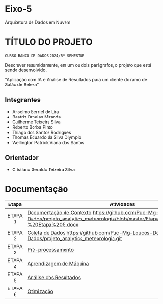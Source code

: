 # Eixo-5
Arquitetura de Dados em Nuvem

# TÍTULO DO PROJETO
`CURSO BANCO DE DADOS`
`2024/5º SEMESTRE`

Descrever resumidamente, em um ou dois parágrafos, o projeto que está sendo desenvolvido.

"Aplicação com IA e Análise de Resultados para um cliente do ramo de Salão de Beleza"

## Integrantes
* Anselmo Berriel de Lira
* Beatriz Ornelas Miranda
* Guilherme Teixeira Silva
* Roberto Borba Pinto
* Thiago dos Santos Rodrigues
* Thomas Eduardo da Silva Olympio
* Wellington Patrick Viana dos Santos

## Orientador
* Cristiano Geraldo Teixeira Silva

# Documentação

| Etapa         | Atividades |
|  :----:   | ----------- |
| ETAPA 1        |[Documentação de Contexto](projeto/inicio_do_projeto.md) https://github.com/Puc-Mg-Loucos-Dos-Dados/projeto_analytics_meteorologia/blob/master/Etapa%205/Grupo%204%20-%20Etapa%205.docx |
| ETAPA 2        |[Coleta de Dados](projeto/coleta_dados.md) https://github.com/Puc-Mg-Loucos-Dos-Dados/projeto_analytics_meteorologia.git |
| ETAPA 3        |[Pré-processamento](projeto/pre_processamento.md) |
| ETAPA 4        |[Aprendizagem de Máquina](projeto/aprendizado_maquina_rev.md)|
| ETAPA 5        |[Análise dos Resultados](projeto/analise_resultados.md) |
| ETAPA 6        |[Otimização](projeto/Otimizacao.md) |
